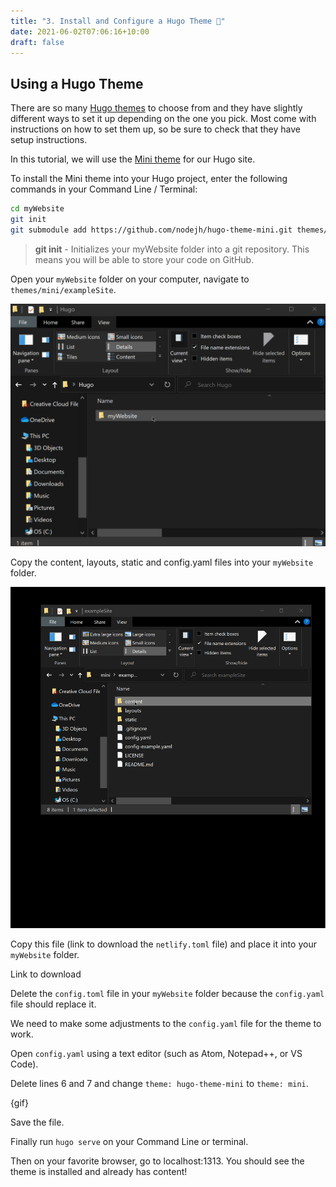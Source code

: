 ```yaml
---
title: "3. Install and Configure a Hugo Theme 🎨"
date: 2021-06-02T07:06:16+10:00
draft: false
---
```


## Using a Hugo Theme

There are so many [Hugo themes](https://themes.gohugo.io/) to choose from and they have slightly different ways to set it up depending on the one you pick. Most come with instructions on how to set them up, so be sure to check that they have setup instructions.

In this tutorial, we will use the [Mini theme](https://themes.gohugo.io/hugo-theme-cactus-plus/) for our Hugo site. 

To install the Mini theme into your Hugo project, enter the following commands in your Command Line / Terminal:

```bash
cd myWebsite
git init
git submodule add https://github.com/nodejh/hugo-theme-mini.git themes/mini
```

> **git init** - Initializes your myWebsite folder into a git repository. This means you will be able to store your code  on GitHub.

Open your `myWebsite` folder on your computer, navigate to `themes/mini/exampleSite`.

![Alt Text](https://github.com/khandren/hugo-tutorials/blob/blog/static/images/3/miniThemes.gif?raw=true)

Copy the content, layouts, static and config.yaml files into your `myWebsite` folder.

![Alt Text](https://github.com/khandren/hugo-tutorials/blob/blog/static/images/3/copyContentsLayoutsStaticConfig.gif?raw=true)

Copy this file (link to download the `netlify.toml` file) and place it into your `myWebsite` folder.

Link to download

Delete the `config.toml` file in your `myWebsite` folder because the `config.yaml` file should replace it.

We need to make some adjustments to the `config.yaml` file for the theme to work. 

Open `config.yaml` using a text editor (such as Atom, Notepad++, or VS Code).

Delete lines 6 and 7 and change `theme: hugo-theme-mini` to `theme: mini`.

{gif}

Save the file.

Finally run `hugo serve` on your Command Line or terminal. 

Then on your favorite browser, go to localhost:1313. You should see the theme is installed and already has content!
